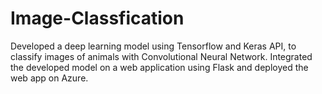 # Image-Classfication
Developed a deep learning model using Tensorflow and Keras API, to classify images of animals with Convolutional Neural Network. Integrated the developed model on a web application using Flask and deployed the web app on Azure.
